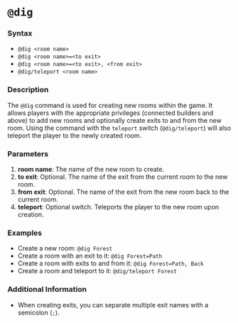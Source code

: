 # `@dig`

### Syntax

- `@dig <room name>`
- `@dig <room name>=<to exit>`
- `@dig <room name>=<to exit>, <from exit>`
- `@dig/teleport <room name>`

### Description

The `@dig` command is used for creating new rooms within the game. It allows
players with the appropriate privileges (connected builders and above) to add
new rooms and optionally create exits to and from the new room. Using the
command with the `teleport` switch (`@dig/teleport`) will also teleport the
player to the newly created room.

### Parameters

1. **room name**: The name of the new room to create.
2. **to exit**: Optional. The name of the exit from the current room to the new
   room.
3. **from exit**: Optional. The name of the exit from the new room back to the
   current room.
4. **teleport**: Optional switch. Teleports the player to the new room upon
   creation.

### Examples

- Create a new room: `@dig Forest`
- Create a room with an exit to it: `@dig Forest=Path`
- Create a room with exits to and from it: `@dig Forest=Path, Back`
- Create a room and teleport to it: `@dig/teleport Forest`

### Additional Information

- When creating exits, you can separate multiple exit names with a semicolon
  (`;`).
